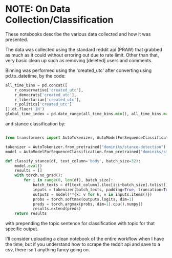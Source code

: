 # NOTE: On Data Collection/Classification

These notebooks describe the various data collected and how it was presented. 

The data was collected using the standard reddit api (PRAW) that grabbed as much as it could without erroring out due to rate limit. Other than that, very basic clean up such as removing [deleted] users and comments.

Binning was performed using the 'created_utc' after converting using pd.to_datetime, by the code:

```python
all_time_bins = pd.concat([
    r_conservative['created_utc'],
    r_democrats['created_utc'],
    r_libertarian['created_utc'],
    r_politics['created_utc']
]).dt.floor('1H')
global_time_index = pd.date_range(all_time_bins.min(), all_time_bins.max(), freq='1H')
```

and stance classification by:

```python

from transformers import AutoTokenizer, AutoModelForSequenceClassification

tokenizer = AutoTokenizer.from_pretrained("dominiks/stance-detection")
model = AutoModelForSequenceClassification.from_pretrained("dominiks/stance-detection")

def classify_stance(df, text_column='body', batch_size=32):
    model.eval()
    results = []
    with torch.no_grad():
        for i in range(0, len(df), batch_size):
            batch_texts = df[text_column].iloc[i:i+batch_size].tolist()
            inputs = tokenizer(batch_texts, padding=True, truncation=True, return_tensors="pt", max_length=512)
            outputs = model(**{k: v for k, v in inputs.items()})
            probs = torch.softmax(outputs.logits, dim=1)
            preds = torch.argmax(probs, dim=1).cpu().numpy()
            results.extend(preds)
    return results
```
with prepending the topic sentence for classification with topic for that specific output. 

I'll consider uploading a clean notebook of the entire workflow when I have the time, but if you understand how to scrape the reddit api and save to a csv, there isn't anything fancy going on. 
